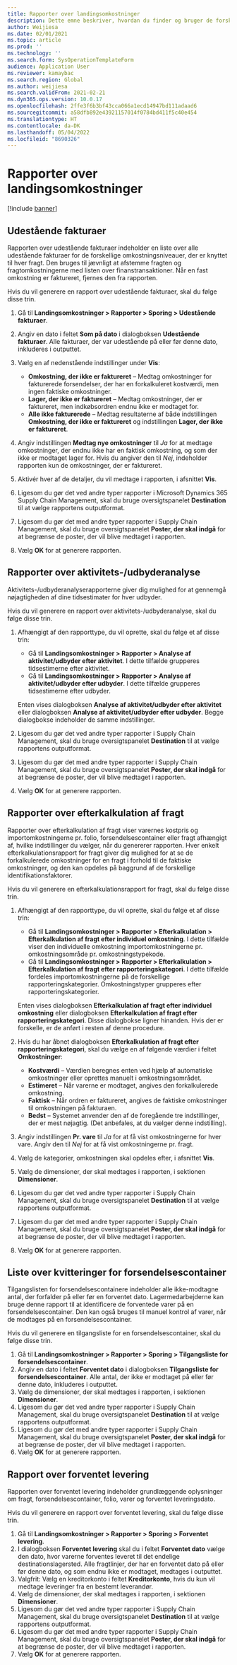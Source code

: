```yaml
---
title: Rapporter over landingsomkostninger
description: Dette emne beskriver, hvordan du finder og bruger de forskellige typer rapporter, der er tilgængelige i modulet Landingsomkostninger.
author: Weijiesa
ms.date: 02/01/2021
ms.topic: article
ms.prod: ''
ms.technology: ''
ms.search.form: SysOperationTemplateForm
audience: Application User
ms.reviewer: kamaybac
ms.search.region: Global
ms.author: weijiesa
ms.search.validFrom: 2021-02-21
ms.dyn365.ops.version: 10.0.17
ms.openlocfilehash: 2ffe3f6b3bf43cca066a1ecd14947bd111adaad6
ms.sourcegitcommit: a58dfb892e43921157014f0784bd411f5c40e454
ms.translationtype: HT
ms.contentlocale: da-DK
ms.lasthandoff: 05/04/2022
ms.locfileid: "8690326"
---
```

# <a name="landed-cost-reports"></a>Rapporter over landingsomkostninger

[!include [banner](../../includes/banner.md)]

## <a name="outstanding-invoices"></a>Udestående fakturaer

Rapporten over udestående fakturaer indeholder en liste over alle udestående fakturaer for de forskellige omkostningsniveauer, der er knyttet til hver fragt. Den bruges til jævnligt at afstemme fragten og fragtomkostningerne med listen over finanstransaktioner. Når en fast omkostning er faktureret, fjernes den fra rapporten.

Hvis du vil generere en rapport over udestående fakturaer, skal du følge disse trin.

1. Gå til **Landingsomkostninger \> Rapporter \> Sporing \> Udestående fakturaer**.
1. Angiv en dato i feltet **Som på dato** i dialogboksen **Udestående fakturaer**. Alle fakturaer, der var udestående på eller før denne dato, inkluderes i outputtet.
1. Vælg en af nedenstående indstillinger under **Vis**:

    - **Omkostning, der ikke er faktureret** – Medtag omkostninger for fakturerede forsendelser, der har en forkalkuleret kostværdi, men ingen faktiske omkostninger.
    - **Lager, der ikke er faktureret** – Medtag omkostninger, der er faktureret, men indkøbsordren endnu ikke er modtaget for.
    - **Alle ikke fakturerede** – Medtag resultaterne af både indstillingen **Omkostning, der ikke er faktureret** og indstillingen **Lager, der ikke er faktureret**.

1. Angiv indstillingen **Medtag nye omkostninger** til *Ja* for at medtage omkostninger, der endnu ikke har en faktisk omkostning, og som der ikke er modtaget lager for. Hvis du angiver den til *Nej*, indeholder rapporten kun de omkostninger, der er faktureret.
1. Aktivér hver af de detaljer, du vil medtage i rapporten, i afsnittet **Vis**.
1. Ligesom du gør det ved andre typer rapporter i Microsoft Dynamics 365 Supply Chain Management, skal du bruge oversigtspanelet **Destination** til at vælge rapportens outputformat.
1. Ligesom du gør det med andre typer rapporter i Supply Chain Management, skal du bruge oversigtspanelet **Poster, der skal indgå** for at begrænse de poster, der vil blive medtaget i rapporten.
1. Vælg **OK** for at generere rapporten.

## <a name="activityprovider-analysis-reports"></a>Rapporter over aktivitets-/udbyderanalyse

Aktivitets-/udbyderanalyserapporterne giver dig mulighed for at gennemgå nøjagtigheden af dine tidsestimater for hver udbyder.

Hvis du vil generere en rapport over aktivitets-/udbyderanalyse, skal du følge disse trin.

1. Afhængigt af den rapporttype, du vil oprette, skal du følge et af disse trin:

    - Gå til **Landingsomkostninger \> Rapporter \> Analyse af aktivitet/udbyder efter aktivitet**. I dette tilfælde grupperes tidsestimerne efter aktivitet.
    - Gå til **Landingsomkostninger \> Rapporter \> Analyse af aktivitet/udbyder efter udbyder**. I dette tilfælde grupperes tidsestimerne efter udbyder.

    Enten vises dialogboksen **Analyse af aktivitet/udbyder efter aktivitet** eller dialogboksen **Analyse af aktivitet/udbyder efter udbyder**. Begge dialogbokse indeholder de samme indstillinger.

1. Ligesom du gør det ved andre typer rapporter i Supply Chain Management, skal du bruge oversigtspanelet **Destination** til at vælge rapportens outputformat.
1. Ligesom du gør det med andre typer rapporter i Supply Chain Management, skal du bruge oversigtspanelet **Poster, der skal indgå** for at begrænse de poster, der vil blive medtaget i rapporten.
1. Vælg **OK** for at generere rapporten.

## <a name="voyage-costing-reports"></a>Rapporter over efterkalkulation af fragt

Rapporter over efterkalkulation af fragt viser varernes kostpris og importomkostningerne pr. folio, forsendelsescontainer eller fragt afhængigt af, hvilke indstillinger du vælger, når du genererer rapporten. Hver enkelt efterkalkulationsrapport for fragt giver dig mulighed for at se de forkalkulerede omkostninger for en fragt i forhold til de faktiske omkostninger, og den kan opdeles på baggrund af de forskellige identifikationsfaktorer.

Hvis du vil generere en efterkalkulationsrapport for fragt, skal du følge disse trin.

1. Afhængigt af den rapporttype, du vil oprette, skal du følge et af disse trin:

    - Gå til **Landingsomkostninger \> Rapporter \> Efterkalkulation \> Efterkalkulation af fragt efter individuel omkostning**. I dette tilfælde viser den individuelle omkostning importomkostningerne pr. omkostningsområde pr. omkostningstypekode.
    - Gå til **Landingsomkostninger \> Rapporter \> Efterkalkulation \> Efterkalkulation af fragt efter rapporteringskategori**. I dette tilfælde fordeles importomkostningerne på de forskellige rapporteringskategorier. Omkostningstyper grupperes efter rapporteringskategorier.

    Enten vises dialogboksen **Efterkalkulation af fragt efter individuel omkostning** eller dialogboksen **Efterkalkulation af fragt efter rapporteringskategori**. Disse dialogbokse ligner hinanden. Hvis der er forskelle, er de anført i resten af denne procedure.

1. Hvis du har åbnet dialogboksen **Efterkalkulation af fragt efter rapporteringskategori**, skal du vælge en af følgende værdier i feltet **Omkostninger**:

    - **Kostværdi** – Værdien beregnes enten ved hjælp af automatiske omkostninger eller oprettes manuelt i omkostningsområdet.
    - **Estimeret** – Når varerne er modtaget, angives den forkalkulerede omkostning.
    - **Faktisk** – Når ordren er faktureret, angives de faktiske omkostninger til omkostningen på fakturaen.
    - **Bedst** – Systemet anvender den af de foregående tre indstillinger, der er mest nøjagtig. (Det anbefales, at du vælger denne indstilling).

1. Angiv indstillingen **Pr. vare** til *Ja* for at få vist omkostningerne for hver vare. Angiv den til *Nej* for at få vist omkostningerne pr. fragt.
1. Vælg de kategorier, omkostningen skal opdeles efter, i afsnittet **Vis**.
1. Vælg de dimensioner, der skal medtages i rapporten, i sektionen **Dimensioner**.
1. Ligesom du gør det ved andre typer rapporter i Supply Chain Management, skal du bruge oversigtspanelet **Destination** til at vælge rapportens outputformat.
1. Ligesom du gør det med andre typer rapporter i Supply Chain Management, skal du bruge oversigtspanelet **Poster, der skal indgå** for at begrænse de poster, der vil blive medtaget i rapporten.
1. Vælg **OK** for at generere rapporten.

## <a name="shipping-container-receipts-list"></a>Liste over kvitteringer for forsendelsescontainer

Tilgangslisten for forsendelsescontainere indeholder alle ikke-modtagne antal, der forfalder på eller før en forventet dato. Lagermedarbejderne kan bruge denne rapport til at identificere de forventede varer på en forsendelsescontainer. Den kan også bruges til manuel kontrol af varer, når de modtages på en forsendelsescontainer.

Hvis du vil generere en tilgangsliste for en forsendelsescontainer, skal du følge disse trin.

1. Gå til **Landingsomkostninger \> Rapporter \> Sporing \> Tilgangsliste for forsendelsescontainer**.
1. Angiv en dato i feltet **Forventet dato** i dialogboksen **Tilgangsliste for forsendelsescontainer**. Alle antal, der ikke er modtaget på eller før denne dato, inkluderes i outputtet.
1. Vælg de dimensioner, der skal medtages i rapporten, i sektionen **Dimensioner**.
1. Ligesom du gør det ved andre typer rapporter i Supply Chain Management, skal du bruge oversigtspanelet **Destination** til at vælge rapportens outputformat.
1. Ligesom du gør det med andre typer rapporter i Supply Chain Management, skal du bruge oversigtspanelet **Poster, der skal indgå** for at begrænse de poster, der vil blive medtaget i rapporten.
1. Vælg **OK** for at generere rapporten.

## <a name="expected-delivery-report"></a>Rapport over forventet levering

Rapporten over forventet levering indeholder grundlæggende oplysninger om fragt, forsendelsescontainer, folio, varer og forventet leveringsdato.

Hvis du vil generere en rapport over forventet levering, skal du følge disse trin.

1. Gå til **Landingsomkostninger \> Rapporter \> Sporing \> Forventet levering**.
1. I dialogboksen **Forventet levering** skal du i feltet **Forventet dato** vælge den dato, hvor varerne forventes leveret til det endelige destinationslagersted. Alle fragtlinjer, der har en forventet dato på eller før denne dato, og som endnu ikke er modtaget, medtages i outputtet.
1. Valgfrit: Vælg en kreditorkonto i feltet **Kreditorkonto**, hvis du kun vil medtage leveringer fra en bestemt leverandør.
1. Vælg de dimensioner, der skal medtages i rapporten, i sektionen **Dimensioner**.
1. Ligesom du gør det ved andre typer rapporter i Supply Chain Management, skal du bruge oversigtspanelet **Destination** til at vælge rapportens outputformat.
1. Ligesom du gør det med andre typer rapporter i Supply Chain Management, skal du bruge oversigtspanelet **Poster, der skal indgå** for at begrænse de poster, der vil blive medtaget i rapporten.
1. Vælg **OK** for at generere rapporten.
